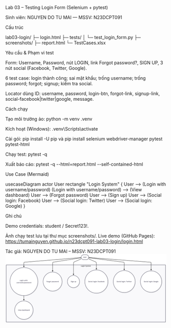 Lab 03 – Testing Login Form (Selenium + pytest)

Sinh viên: NGUYEN DO TU MAI — MSSV: N23DCPT091

Cấu trúc

lab03-login/
├─ login.html
├─ tests/
│ └─ test_login_form.py
├─ screenshots/
├─ report.html
└─ TestCases.xlsx

Yêu cầu & Phạm vi test

Form: Username, Password, nút LOGIN, link Forgot password?, SIGN UP, 3 nút social (Facebook, Twitter, Google).

6 test case: login thành công; sai mật khẩu; trống username; trống password; forgot; signup; kiểm tra social.

Locator dùng ID: username, password, login-btn, forgot-link, signup-link, social-facebook|twitter|google, message.

Cách chạy

Tạo môi trường ảo: python -m venv .venv

Kích hoạt (Windows): .venv\Scripts\activate

Cài gói: pip install -U pip và pip install selenium webdriver-manager pytest pytest-html

Chạy test: pytest -q

Xuất báo cáo: pytest -q --html=report.html --self-contained-html

Use Case (Mermaid)

usecaseDiagram
actor User
rectangle "Login System" {
User --> (Login with username/password)
(Login with username/password) --> (View dashboard)
User --> (Forgot password)
User --> (Sign up)
User --> (Social login: Facebook)
User --> (Social login: Twitter)
User --> (Social login: Google)
}

Ghi chú

Demo credentials: student / Secret123!.


Ảnh chạy test lưu tại thư mục screenshots/.
Live demo (GitHub Pages):
https://tumainguyen.github.io/n23dcpt091-lab03-login/login.html

Tác giả: NGUYEN DO TU MAI – MSSV: N23DCPT091
![Use Case – Login – NGUYEN DO TU MAI (N23DCPT091)](use-case-login_NGUYEN-DO-TU-MAI_N23DCPT091.png)
